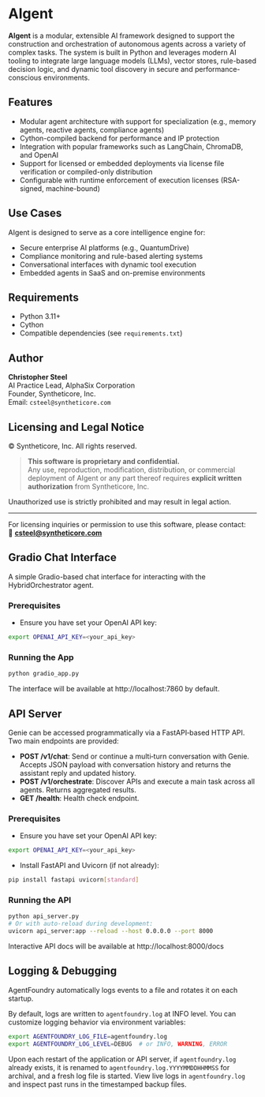 # AIgent

**AIgent** is a modular, extensible AI framework designed to support the construction and orchestration of autonomous agents across a variety of complex tasks. The system is built in Python and leverages modern AI tooling to integrate large language models (LLMs), vector stores, rule-based decision logic, and dynamic tool discovery in secure and performance-conscious environments.

## Features

- Modular agent architecture with support for specialization (e.g., memory agents, reactive agents, compliance agents)
- Cython-compiled backend for performance and IP protection
- Integration with popular frameworks such as LangChain, ChromaDB, and OpenAI
- Support for licensed or embedded deployments via license file verification or compiled-only distribution
- Configurable with runtime enforcement of execution licenses (RSA-signed, machine-bound)

## Use Cases

AIgent is designed to serve as a core intelligence engine for:

- Secure enterprise AI platforms (e.g., QuantumDrive)
- Compliance monitoring and rule-based alerting systems
- Conversational interfaces with dynamic tool execution
- Embedded agents in SaaS and on-premise environments

## Requirements

- Python 3.11+
- Cython
- Compatible dependencies (see `requirements.txt`)

## Author

**Christopher Steel**  
AI Practice Lead, AlphaSix Corporation  
Founder, Syntheticore, Inc.  
Email: `csteel@syntheticore.com`

## Licensing and Legal Notice

© Syntheticore, Inc. All rights reserved.

> **This software is proprietary and confidential.**  
> Any use, reproduction, modification, distribution, or commercial deployment of AIgent or any part thereof requires **explicit written authorization** from Syntheticore, Inc.

Unauthorized use is strictly prohibited and may result in legal action.

---

For licensing inquiries or permission to use this software, please contact:  
📧 **csteel@syntheticore.com**

## Gradio Chat Interface

A simple Gradio-based chat interface for interacting with the HybridOrchestrator agent.

### Prerequisites

- Ensure you have set your OpenAI API key:

```bash
export OPENAI_API_KEY=<your_api_key>
```

### Running the App

```bash
python gradio_app.py
```

The interface will be available at http://localhost:7860 by default.

## API Server

Genie can be accessed programmatically via a FastAPI‑based HTTP API. Two main endpoints are provided:

- **POST /v1/chat**: Send or continue a multi‑turn conversation with Genie. Accepts JSON payload with conversation history and returns the assistant reply and updated history.
- **POST /v1/orchestrate**: Discover APIs and execute a main task across all agents. Returns aggregated results.
- **GET /health**: Health check endpoint.

### Prerequisites

- Ensure you have set your OpenAI API key:

```bash
export OPENAI_API_KEY=<your_api_key>
```
- Install FastAPI and Uvicorn (if not already):

```bash
pip install fastapi uvicorn[standard]
```

### Running the API

```bash
python api_server.py
# Or with auto‑reload during development:
uvicorn api_server:app --reload --host 0.0.0.0 --port 8000
```

Interactive API docs will be available at http://localhost:8000/docs

## Logging & Debugging

AgentFoundry automatically logs events to a file and rotates it on each startup.

By default, logs are written to `agentfoundry.log` at INFO level. You can customize
logging behavior via environment variables:

```bash
export AGENTFOUNDRY_LOG_FILE=agentfoundry.log
export AGENTFOUNDRY_LOG_LEVEL=DEBUG  # or INFO, WARNING, ERROR
```

Upon each restart of the application or API server, if `agentfoundry.log` already exists,
it is renamed to `agentfoundry.log.YYYYMMDDHHMMSS` for archival, and a fresh log file
is started. View live logs in `agentfoundry.log` and inspect past runs in the timestamped
backup files.

